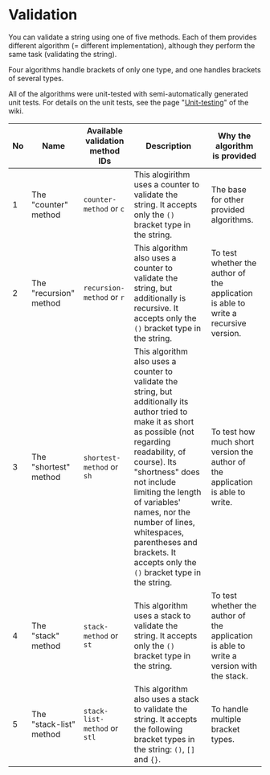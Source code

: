 # Validation

You can validate a string using one of five methods. Each of them provides different algorithm (= different implementation), although they perform the same task (validating the string).

Four algorithms handle brackets of only one type, and one handles brackets of several types.

All of the algorithms were unit-tested with semi-automatically generated unit tests. For details on the unit tests, see the page "[Unit-testing](https://github.com/silvuss/silvuss-bracket-string-validator/wiki/Unit-testing)" of the wiki.

|No|Name|Available validation method IDs|Description|Why the algorithm is provided|
|-|-|-|-|-|
|1|The "counter" method|`counter-method` or `c`|This alogirithm uses a counter to validate the string. It accepts only the `()` bracket type in the string.|The base for other provided algorithms.|
|2|The "recursion" method|`recursion-method` or `r`|This algorithm also uses a counter to validate the string, but additionally is recursive. It accepts only the `()` bracket type in the string.|To test whether the author of the application is able to write a recursive version.|
|3|The "shortest" method|`shortest-method` or `sh`|This algorithm also uses a counter to validate the string, but additionally its author tried to make it as short as possible (not regarding readability, of course). Its "shortness" does not include limiting the length of variables' names, nor the number of lines, whitespaces, parentheses and brackets. It accepts only the `()` bracket type in the string.|To test how much short version the author of the application is able to write.|
|4|The "stack" method|`stack-method` or `st`|This algorithm uses a stack to validate the string. It accepts only the `()` bracket type in the string.|To test whether the author of the application is able to write a version with the stack.|
|5|The "stack-list" method|`stack-list-method` or `stl`|This algorithm also uses a stack to validate the string. It accepts the following bracket types in the string: `()`, `[]` and `{}`.|To handle multiple bracket types.|